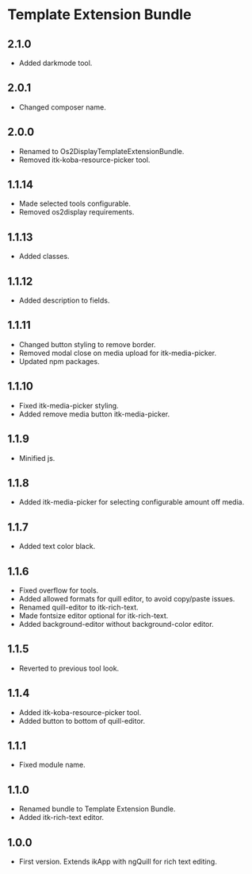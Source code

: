 # Template Extension Bundle

## 2.1.0

* Added darkmode tool.

## 2.0.1

* Changed composer name.

## 2.0.0

* Renamed to Os2DisplayTemplateExtensionBundle.
* Removed itk-koba-resource-picker tool.

## 1.1.14

* Made selected tools configurable.
* Removed os2display requirements.

## 1.1.13

* Added classes.

## 1.1.12

* Added description to fields.

## 1.1.11

* Changed button styling to remove border.
* Removed modal close on media upload for itk-media-picker.
* Updated npm packages.

## 1.1.10

* Fixed itk-media-picker styling.
* Added remove media button itk-media-picker.

## 1.1.9

* Minified js.

## 1.1.8

* Added itk-media-picker for selecting configurable amount off media.

## 1.1.7

* Added text color black.

## 1.1.6

* Fixed overflow for tools.
* Added allowed formats for quill editor, to avoid copy/paste issues.
* Renamed quill-editor to itk-rich-text.
* Made fontsize editor optional for itk-rich-text.
* Added background-editor without background-color editor.

## 1.1.5

* Reverted to previous tool look.

## 1.1.4

* Added itk-koba-resource-picker tool.
* Added button to bottom of quill-editor.

## 1.1.1

* Fixed module name.

## 1.1.0

* Renamed bundle to Template Extension Bundle.
* Added itk-rich-text editor.

## 1.0.0

* First version. Extends ikApp with ngQuill for rich text editing.
